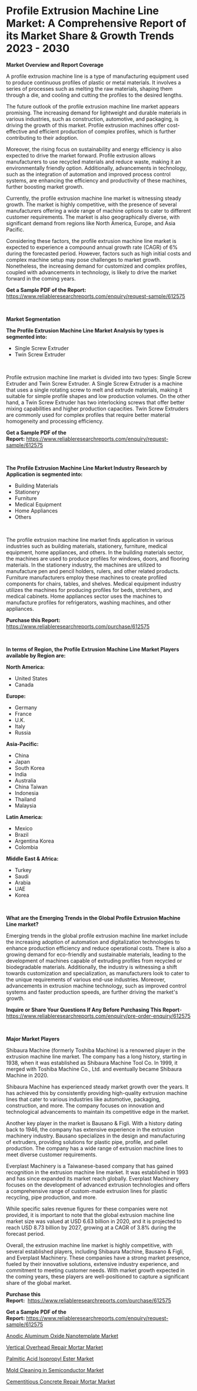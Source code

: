 <p><h1>Profile Extrusion Machine Line Market: A Comprehensive Report of its Market Share & Growth Trends 2023 - 2030</h1></p><p><strong>Market Overview and Report Coverage</strong></p>
<p><p>A profile extrusion machine line is a type of manufacturing equipment used to produce continuous profiles of plastic or metal materials. It involves a series of processes such as melting the raw materials, shaping them through a die, and cooling and cutting the profiles to the desired lengths.</p><p>The future outlook of the profile extrusion machine line market appears promising. The increasing demand for lightweight and durable materials in various industries, such as construction, automotive, and packaging, is driving the growth of this market. Profile extrusion machines offer cost-effective and efficient production of complex profiles, which is further contributing to their adoption.</p><p>Moreover, the rising focus on sustainability and energy efficiency is also expected to drive the market forward. Profile extrusion allows manufacturers to use recycled materials and reduce waste, making it an environmentally friendly option. Additionally, advancements in technology, such as the integration of automation and improved process control systems, are enhancing the efficiency and productivity of these machines, further boosting market growth.</p><p>Currently, the profile extrusion machine line market is witnessing steady growth. The market is highly competitive, with the presence of several manufacturers offering a wide range of machine options to cater to different customer requirements. The market is also geographically diverse, with significant demand from regions like North America, Europe, and Asia Pacific.</p><p>Considering these factors, the profile extrusion machine line market is expected to experience a compound annual growth rate (CAGR) of 6% during the forecasted period. However, factors such as high initial costs and complex machine setup may pose challenges to market growth. Nonetheless, the increasing demand for customized and complex profiles, coupled with advancements in technology, is likely to drive the market forward in the coming years.</p></p>
<p><strong>Get a Sample PDF of the Report:</strong> <a href="https://www.reliableresearchreports.com/enquiry/request-sample/612575">https://www.reliableresearchreports.com/enquiry/request-sample/612575</a></p>
<p>&nbsp;</p>
<p><strong>Market Segmentation</strong></p>
<p><strong>The Profile Extrusion Machine Line Market Analysis by types is segmented into:</strong></p>
<p><ul><li>Single Screw Extruder</li><li>Twin Screw Extruder</li></ul></p>
<p>&nbsp;</p>
<p><p>Profile extrusion machine line market is divided into two types: Single Screw Extruder and Twin Screw Extruder. A Single Screw Extruder is a machine that uses a single rotating screw to melt and extrude materials, making it suitable for simple profile shapes and low production volumes. On the other hand, a Twin Screw Extruder has two interlocking screws that offer better mixing capabilities and higher production capacities. Twin Screw Extruders are commonly used for complex profiles that require better material homogeneity and processing efficiency.</p></p>
<p><strong>Get a Sample PDF of the Report:</strong>&nbsp;<a href="https://www.reliableresearchreports.com/enquiry/request-sample/612575">https://www.reliableresearchreports.com/enquiry/request-sample/612575</a></p>
<p>&nbsp;</p>
<p><strong>The Profile Extrusion Machine Line Market Industry Research by Application is segmented into:</strong></p>
<p><ul><li>Building Materials</li><li>Stationery</li><li>Furniture</li><li>Medical Equipment</li><li>Home Appliances</li><li>Others</li></ul></p>
<p>&nbsp;</p>
<p><p>The profile extrusion machine line market finds application in various industries such as building materials, stationery, furniture, medical equipment, home appliances, and others. In the building materials sector, the machines are used to produce profiles for windows, doors, and flooring materials. In the stationery industry, the machines are utilized to manufacture pen and pencil holders, rulers, and other related products. Furniture manufacturers employ these machines to create profiled components for chairs, tables, and shelves. Medical equipment industry utilizes the machines for producing profiles for beds, stretchers, and medical cabinets. Home appliances sector uses the machines to manufacture profiles for refrigerators, washing machines, and other appliances.</p></p>
<p><strong>Purchase this Report:</strong>&nbsp; <a href="https://www.reliableresearchreports.com/purchase/612575">https://www.reliableresearchreports.com/purchase/612575</a></p>
<p>&nbsp;</p>
<p><strong>In terms of Region, the Profile Extrusion Machine Line Market Players available by Region are:</strong></p>
<p>
    <p> <strong> North America: </strong>
        <ul>
            <li>United States</li>
            <li>Canada</li>
        </ul>
        </p> 
    <p> <strong> Europe: </strong>
        <ul>
            <li>Germany</li>
            <li>France</li>
            <li>U.K.</li>
            <li>Italy</li>
            <li>Russia</li>
        </ul>
        </p> 
    <p> <strong> Asia-Pacific: </strong>
        <ul>
            <li>China</li>
            <li>Japan</li>
            <li>South Korea</li>
            <li>India</li>
            <li>Australia</li>
            <li>China Taiwan</li>
            <li>Indonesia</li>
            <li>Thailand</li>
            <li>Malaysia</li>
        </ul>
        </p> 
    <p> <strong> Latin America: </strong>
        <ul>
            <li>Mexico</li>
            <li>Brazil</li>
            <li>Argentina Korea</li>
            <li>Colombia</li>
        </ul>
        </p> 
    <p> <strong> Middle East & Africa: </strong>
        <ul>
            <li>Turkey</li>
            <li>Saudi</li>
            <li>Arabia</li>
            <li>UAE</li>
            <li>Korea</li>
        </ul>
    </p>
    </p>
<p>&nbsp;</p>
<p><strong>What are the Emerging Trends in the Global Profile Extrusion Machine Line market?</strong></p>
<p><p>Emerging trends in the global profile extrusion machine line market include the increasing adoption of automation and digitalization technologies to enhance production efficiency and reduce operational costs. There is also a growing demand for eco-friendly and sustainable materials, leading to the development of machines capable of extruding profiles from recycled or biodegradable materials. Additionally, the industry is witnessing a shift towards customization and specialization, as manufacturers look to cater to the unique requirements of various end-use industries. Moreover, advancements in extrusion machine technology, such as improved control systems and faster production speeds, are further driving the market's growth.</p></p>
<p><strong>Inquire or Share Your Questions If Any Before Purchasing This Report</strong>- <a href="https://www.reliableresearchreports.com/enquiry/pre-order-enquiry/612575">https://www.reliableresearchreports.com/enquiry/pre-order-enquiry/612575</a></p>
<p>&nbsp;</p>
<p><strong>Major Market Players</strong></p>
<p><p>Shibaura Machine (formerly Toshiba Machine) is a renowned player in the extrusion machine line market. The company has a long history, starting in 1938, when it was established as Shibaura Machine Tool Co. In 1999, it merged with Toshiba Machine Co., Ltd. and eventually became Shibaura Machine in 2020. </p><p>Shibaura Machine has experienced steady market growth over the years. It has achieved this by consistently providing high-quality extrusion machine lines that cater to various industries like automotive, packaging, construction, and more. The company focuses on innovation and technological advancements to maintain its competitive edge in the market.</p><p>Another key player in the market is Bausano & Figli. With a history dating back to 1946, the company has extensive experience in the extrusion machinery industry. Bausano specializes in the design and manufacturing of extruders, providing solutions for plastic pipe, profile, and pellet production. The company has a wide range of extrusion machine lines to meet diverse customer requirements.</p><p>Everplast Machinery is a Taiwanese-based company that has gained recognition in the extrusion machine line market. It was established in 1993 and has since expanded its market reach globally. Everplast Machinery focuses on the development of advanced extrusion technologies and offers a comprehensive range of custom-made extrusion lines for plastic recycling, pipe production, and more.</p><p>While specific sales revenue figures for these companies were not provided, it is important to note that the global extrusion machine line market size was valued at USD 6.63 billion in 2020, and it is projected to reach USD 8.73 billion by 2027, growing at a CAGR of 3.8% during the forecast period.</p><p>Overall, the extrusion machine line market is highly competitive, with several established players, including Shibaura Machine, Bausano & Figli, and Everplast Machinery. These companies have a strong market presence, fueled by their innovative solutions, extensive industry experience, and commitment to meeting customer needs. With market growth expected in the coming years, these players are well-positioned to capture a significant share of the global market.</p></p>
<p><strong>Purchase this Report:</strong>&nbsp;&nbsp;<a href="https://www.reliableresearchreports.com/purchase/612575">https://www.reliableresearchreports.com/purchase/612575</a></p>
<p></p>
<p><strong>Get a Sample PDF of the Report:</strong>&nbsp;<a href="https://www.reliableresearchreports.com/enquiry/request-sample/612575">https://www.reliableresearchreports.com/enquiry/request-sample/612575</a></p>
<p><p><a href="https://medium.com/@dinafritsch/anodic-aluminum-oxide-nanotemplate-market-size-and-market-trends-complete-industry-overview-2023-918ed2ab3329">Anodic Aluminum Oxide Nanotemplate Market</a></p><p><a href="https://medium.com/@albertakoss2023/vertical-overhead-repair-mortar-market-competitive-analysis-market-trends-and-forecast-to-2030-47ef08995f54">Vertical Overhead Repair Mortar Market</a></p><p><a href="https://medium.com/@aliwilldvm/palmitic-acid-isopropyl-ester-market-analysis-and-sze-forecasted-for-period-from-2023-to-2030-1b988558762f">Palmitic Acid Isopropyl Ester Market</a></p><p><a href="https://medium.com/@emerylittle2023/mold-cleaning-in-semiconductor-market-report-reveals-the-latest-trends-and-growth-opportunities-of-4f9a4f07d072">Mold Cleaning in Semiconductor Market</a></p><p><a href="https://medium.com/@jenniebrown07/cementitious-concrete-repair-mortar-market-analysis-its-cagr-market-segmentation-and-global-4aa946c50857">Cementitious Concrete Repair Mortar Market</a></p></p>